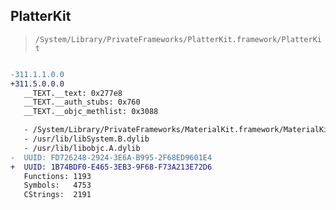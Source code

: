 ## PlatterKit

> `/System/Library/PrivateFrameworks/PlatterKit.framework/PlatterKit`

```diff

-311.1.1.0.0
+311.5.0.0.0
   __TEXT.__text: 0x277e8
   __TEXT.__auth_stubs: 0x760
   __TEXT.__objc_methlist: 0x3088

   - /System/Library/PrivateFrameworks/MaterialKit.framework/MaterialKit
   - /usr/lib/libSystem.B.dylib
   - /usr/lib/libobjc.A.dylib
-  UUID: FD726248-2924-3E6A-B995-2F68ED9601E4
+  UUID: 1B74BDF0-E465-3EB3-9F68-F73A213E72D6
   Functions: 1193
   Symbols:   4753
   CStrings:  2191

```
